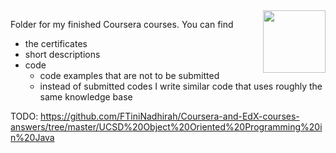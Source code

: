 <img src="https://upload.wikimedia.org/wikipedia/commons/9/97/Coursera-Logo_600x600.svg" width="100" height="100" align="right">

Folder for my finished Coursera courses. You can find
- the certificates
- short descriptions
- code 
  - code examples that are not to be submitted
  - instead of submitted codes I write similar code that uses roughly the same knowledge base

TODO: https://github.com/FTiniNadhirah/Coursera-and-EdX-courses-answers/tree/master/UCSD%20Object%20Oriented%20Programming%20in%20Java
